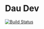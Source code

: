 # Dau Dev

[![Build Status](https://github.com/dau-dev/website/actions/workflows/build.yml/badge.svg?branch=main&event=push)](https://github.com/dau-dev/website/actions/workflows/build.yml)
